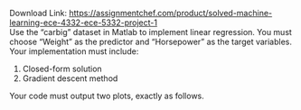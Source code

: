 Download Link: https://assignmentchef.com/product/solved-machine-learning-ece-4332-ece-5332-project-1
<br>
Use the “carbig” dataset in Matlab to implement linear regression. You must choose “Weight” as the predictor and “Horsepower” as the target variables. Your implementation must include:

<ol>

 <li>Closed-form solution</li>

 <li>Gradient descent method</li>

</ol>




Your code must output two plots, exactly as follows.


